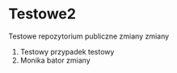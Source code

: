 # Testowe2
Testowe repozytorium publiczne
zmiany zmiany 
1. Testowy przypadek testowy 
2. Monika bator zmiany 